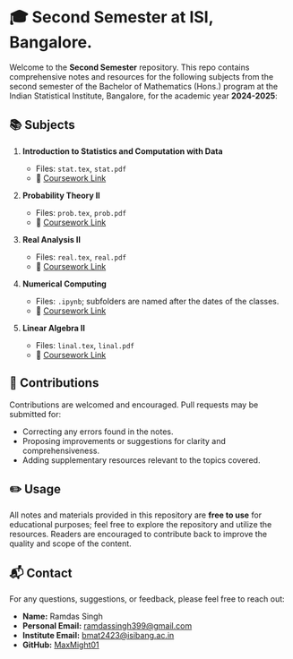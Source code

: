 # 🎓 Second Semester at ISI, Bangalore.

Welcome to the **Second Semester** repository. This repo contains comprehensive notes and resources for the following subjects from the second semester of the Bachelor of Mathematics (Hons.) program at the Indian Statistical Institute, Bangalore, for the academic year **2024-2025**:

## 📚 Subjects

1. **Introduction to Statistics and Computation with Data**
   - Files: `stat.tex`, `stat.pdf`
   - 📄 [Coursework Link](https://www.isibang.ac.in/~adean/infsys/database/Bmath/SCD.html)

2. **Probability Theory II**
   - Files: `prob.tex`, `prob.pdf`
   - 📄 [Coursework Link](https://www.isibang.ac.in/~adean/infsys/database/Bmath/PT2.html)

3. **Real Analysis II**
   - Files: `real.tex`, `real.pdf`
   - 📄 [Coursework Link](https://www.isibang.ac.in/~adean/infsys/database/Bmath/RA2.html)

4. **Numerical Computing**
   - Files: `.ipynb`; subfolders are named after the dates of the classes.
   - 📄 [Coursework Link](https://www.isibang.ac.in/~adean/infsys/database/Bmath/NC.html)

5. **Linear Algebra II**
   - Files: `linal.tex`, `linal.pdf`
   - 📄 [Coursework Link](https://www.isibang.ac.in/~adean/infsys/database/Bmath/LAlg2.html)

## 🤝 Contributions
Contributions are welcomed and encouraged. Pull requests may be submitted for:

- Correcting any errors found in the notes.
- Proposing improvements or suggestions for clarity and comprehensiveness.
- Adding supplementary resources relevant to the topics covered.

## ✏️ Usage
All notes and materials provided in this repository are **free to use** for educational purposes; feel free to explore the repository and utilize the resources. Readers are encouraged to contribute back to improve the quality and scope of the content.



## 📬 Contact
For any questions, suggestions, or feedback, please feel free to reach out:

- **Name:** Ramdas Singh
- **Personal Email:** [ramdassingh399@gmail.com](mailto:ramdassingh399@gmail.com)
- **Institute Email:** [bmat2423@isibang.ac.in](mailto:bmat2423@isibang.ac.in)
- **GitHub:** [MaxMight01](https://github.com/MaxMight01)

